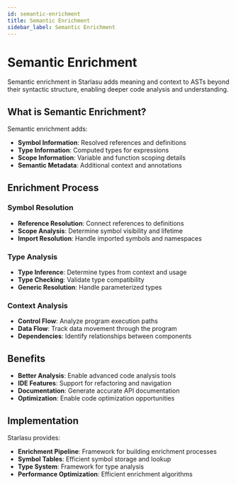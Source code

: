 ```yaml
---
id: semantic-enrichment
title: Semantic Enrichment
sidebar_label: Semantic Enrichment
---
```


# Semantic Enrichment

Semantic enrichment in Starlasu adds meaning and context to ASTs beyond their syntactic structure, enabling deeper code analysis and understanding.

## What is Semantic Enrichment?

Semantic enrichment adds:

- **Symbol Information**: Resolved references and definitions
- **Type Information**: Computed types for expressions
- **Scope Information**: Variable and function scoping details
- **Semantic Metadata**: Additional context and annotations

## Enrichment Process

### Symbol Resolution
- **Reference Resolution**: Connect references to definitions
- **Scope Analysis**: Determine symbol visibility and lifetime
- **Import Resolution**: Handle imported symbols and namespaces

### Type Analysis
- **Type Inference**: Determine types from context and usage
- **Type Checking**: Validate type compatibility
- **Generic Resolution**: Handle parameterized types

### Context Analysis
- **Control Flow**: Analyze program execution paths
- **Data Flow**: Track data movement through the program
- **Dependencies**: Identify relationships between components

## Benefits

- **Better Analysis**: Enable advanced code analysis tools
- **IDE Features**: Support for refactoring and navigation
- **Documentation**: Generate accurate API documentation
- **Optimization**: Enable code optimization opportunities

## Implementation

Starlasu provides:

- **Enrichment Pipeline**: Framework for building enrichment processes
- **Symbol Tables**: Efficient symbol storage and lookup
- **Type System**: Framework for type analysis
- **Performance Optimization**: Efficient enrichment algorithms 